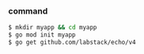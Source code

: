 ### command

```bash
$ mkdir myapp && cd myapp
$ go mod init myapp
$ go get github.com/labstack/echo/v4
```
